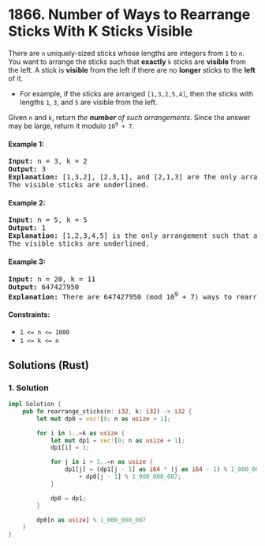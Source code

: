 # 1866. Number of Ways to Rearrange Sticks With K Sticks Visible
There are `n` uniquely-sized sticks whose lengths are integers from `1` to `n`. You want to arrange the sticks such that **exactly** `k` sticks are **visible** from the left. A stick is **visible** from the left if there are no **longer** sticks to the **left** of it.
* For example, if the sticks are arranged `[1,3,2,5,4]`, then the sticks with lengths `1`, `3`, and `5` are visible from the left.

Given `n` and `k`, return *the **number** of such arrangements*. Since the answer may be large, return it modulo <code>10<sup>9</sup> + 7</code>.

#### Example 1:
<pre>
<strong>Input:</strong> n = 3, k = 2
<strong>Output:</strong> 3
<strong>Explanation:</strong> [1,3,2], [2,3,1], and [2,1,3] are the only arrangements such that exactly 2 sticks are visible.
The visible sticks are underlined.
</pre>

#### Example 2:
<pre>
<strong>Input:</strong> n = 5, k = 5
<strong>Output:</strong> 1
<strong>Explanation:</strong> [1,2,3,4,5] is the only arrangement such that all 5 sticks are visible.
The visible sticks are underlined.
</pre>

#### Example 3:
<pre>
<strong>Input:</strong> n = 20, k = 11
<strong>Output:</strong> 647427950
<strong>Explanation:</strong> There are 647427950 (mod 10<sup>9</sup> + 7) ways to rearrange the sticks such that exactly 11 sticks are visible.
</pre>

#### Constraints:
* `1 <= n <= 1000`
* `1 <= k <= n`

## Solutions (Rust)

### 1. Solution
```Rust
impl Solution {
    pub fn rearrange_sticks(n: i32, k: i32) -> i32 {
        let mut dp0 = vec![0; n as usize + 1];

        for i in 1..=k as usize {
            let mut dp1 = vec![0; n as usize + 1];
            dp1[i] = 1;

            for j in i + 1..=n as usize {
                dp1[j] = (dp1[j - 1] as i64 * (j as i64 - 1) % 1_000_000_007) as i32
                    + dp0[j - 1] % 1_000_000_007;
            }

            dp0 = dp1;
        }

        dp0[n as usize] % 1_000_000_007
    }
}
```
